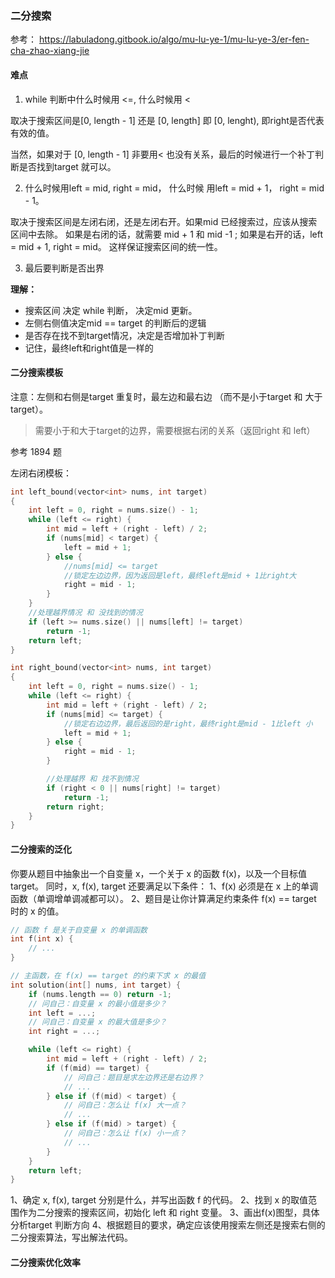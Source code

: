 ### 二分搜索


参考：
https://labuladong.gitbook.io/algo/mu-lu-ye-1/mu-lu-ye-3/er-fen-cha-zhao-xiang-jie


#### 难点
1. while 判断中什么时候用 <=, 什么时候用 <

取决于搜索区间是[0, length - 1] 还是 [0, length] 即 [0, lenght), 即right是否代表有效的值。

当然，如果对于 [0, length - 1] 非要用< 也没有关系，最后的时候进行一个补丁判断是否找到target 就可以。


2. 什么时候用left = mid, right = mid， 什么时候 用left = mid + 1， right = mid - 1。

取决于搜索区间是左闭右闭，还是左闭右开。如果mid 已经搜索过，应该从搜索区间中去除。
如果是右闭的话，就需要 mid + 1 和 mid -1 ;
如果是右开的话，left = mid + 1, right = mid。
这样保证搜索区间的统一性。

3. 最后要判断是否出界


**理解：**

- 搜索区间 决定 while 判断， 决定mid 更新。
- 左侧右侧值决定mid == target 的判断后的逻辑
- 是否存在找不到target情况，决定是否增加补丁判断
- 记住，最终left和right值是一样的

#### 二分搜索模板

注意：左侧和右侧是target 重复时，最左边和最右边 （而不是小于target 和 大于target）。

> 需要小于和大于target的边界，需要根据右闭的关系（返回right 和 left）

参考 1894 题

左闭右闭模板：

```cpp
int left_bound(vector<int> nums, int target)
{
    int left = 0, right = nums.size() - 1;
    while (left <= right) {
        int mid = left + (right - left) / 2;
        if (nums[mid] < target) {
            left = mid + 1;
        } else {
            //nums[mid] <= target
            //锁定左边边界，因为返回是left，最终left是mid + 1比right大
            right = mid - 1;
        }
    }
    //处理越界情况 和 没找到的情况
    if (left >= nums.size() || nums[left] != target)
        return -1;
    return left;
}

int right_bound(vector<int> nums, int target)
{
    int left = 0, right = nums.size() - 1;
    while (left <= right) {
        int mid = left + (right - left) / 2;
        if (nums[mid] <= target) {
            //锁定右边边界，最后返回的是right，最终right是mid - 1比left 小
            left = mid + 1;
        } else {
            right = mid - 1;
        }

        //处理越界 和 找不到情况
        if (right < 0 || nums[right] != target)
            return -1;
        return right;
    }
}

```

#### 二分搜索的泛化


你要从题目中抽象出一个自变量 x，一个关于 x 的函数 f(x)，以及一个目标值 target。
同时，x, f(x), target 还要满足以下条件：
1、f(x) 必须是在 x 上的单调函数（单调增单调减都可以）。
2、题目是让你计算满足约束条件 f(x) == target 时的 x 的值。

```cpp
// 函数 f 是关于自变量 x 的单调函数
int f(int x) {
    // ...
}

// 主函数，在 f(x) == target 的约束下求 x 的最值
int solution(int[] nums, int target) {
    if (nums.length == 0) return -1;
    // 问自己：自变量 x 的最小值是多少？
    int left = ...;
    // 问自己：自变量 x 的最大值是多少？
    int right = ...;

    while (left <= right) {
        int mid = left + (right - left) / 2;
        if (f(mid) == target) {
            // 问自己：题目是求左边界还是右边界？
            // ...
        } else if (f(mid) < target) {
            // 问自己：怎么让 f(x) 大一点？
            // ...
        } else if (f(mid) > target) {
            // 问自己：怎么让 f(x) 小一点？
            // ...
        }
    }
    return left;
}
```

1、确定 x, f(x), target 分别是什么，并写出函数 f 的代码。
2、找到 x 的取值范围作为二分搜索的搜索区间，初始化 left 和 right 变量。
3、画出f(x)图型，具体分析target 判断方向
4、根据题目的要求，确定应该使用搜索左侧还是搜索右侧的二分搜索算法，写出解法代码。


#### 二分搜索优化效率
